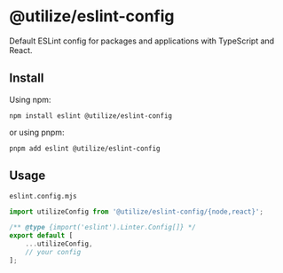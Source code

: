 # @utilize/eslint-config

Default ESLint config for packages and applications with TypeScript and React.

## Install

Using npm:

```console
npm install eslint @utilize/eslint-config
```

or using pnpm:

```console
pnpm add eslint @utilize/eslint-config
```

## Usage

`eslint.config.mjs`

```mjs
import utilizeConfig from '@utilize/eslint-config/{node,react}';

/** @type {import('eslint').Linter.Config[]} */
export default [
	...utilizeConfig,
	// your config
];
```
